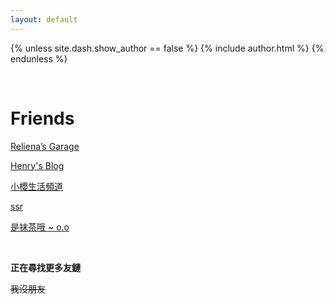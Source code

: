 ```yaml
---
layout: default
---
```


{% unless site.dash.show_author == false %}
  {% include author.html %}
{% endunless %}

<br>

# Friends

[Reliena’s Garage](https://blog.cyanoxygen.xyz/)

[Henry's Blog](https://t.me/ArcaeaSucks)

[小櫻生活頻道](https://t.me/OoooooooAAAEAAIAU)

[ssr](https://leanhe.dev)

[是抹茶哦 ~ o.o](https://mochaa.ws/)

<br>

**正在尋找更多友鏈** 

~~我沒朋友~~

